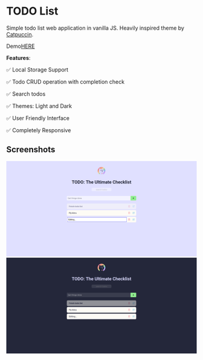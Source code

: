 # TODO List
Simple todo list web application in vanilla JS. Heavily inspired theme by [Catpuccin](https://github.com/catppuccin/catppuccin).

Demo<a href="https://sarjyantshrestha.github.io/todo-JS/" target="_blank">HERE</a>

**Features**:

 ✅ Local Storage Support

 ✅ Todo CRUD operation with completion check

 ✅ Search todos

 ✅ Themes: Light and Dark

 ✅ User Friendly Interface

 ✅ Completely Responsive

 ## Screenshots

![SS1](https://raw.githubusercontent.com/SarjyantShrestha/todo-JS/refs/heads/main/asset/ss/light.png)
![SS2](https://raw.githubusercontent.com/SarjyantShrestha/todo-JS/refs/heads/main/asset/ss/dark.png)
